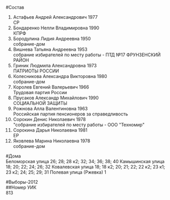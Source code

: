 #Состав  
1. Астафьев Андрей Александрович 1977  
    СР  
2. Бондаренко Нелли Владимировна 1990  
    КПРФ  
3. Бородулина Лидия Андреевна 1950  
    собрание-дом  
4. Вишнева Татьяна Андреевна 1953  
    собрание избирателей по месту работы - ПТД №17 ФРУНЗЕНСКИЙ РАЙОН  
5. Гриник Людмила Александровна 1973  
    ПАТРИОТЫ РОССИИ  
6. Колесникова Александра Викторовна 1980  
    собрание-дом  
7. Королев Евгений Валерьевич 1966  
    Трудовая партия России  
8. Прусаков Александр Михайлович 1990  
    СОЦИАЛЬНОЙ ЗАЩИТЫ  
9. Рожнова Алла Валентиновна 1963  
    Российская партия пенсионеров за справедливость  
10. Сорокин Денис Николаевич 1978  
    "собрание избирателей по месту работы - ООО "Техномир"  
11. Сорокина Дарья Николаевна 1981  
    ЕР  
12. Яковлева Марина Николаевна 1978  
    собрание-дом  
  
#Дома  
Беломорская улица 26; 28; 28 к2; 32; 34; 36; 38; 40 Камышинская улица 18; 20; 22; 24; 26; 32 Ковалевская улица 18; 18 к2; 20; 21; 22; 22 к2; 23 к1; 23 к2; 24; 25; 29; 31 Полевая улица (Ржевка) 1  
  
#Выборы-2012  
##Номер УИК  
813  
